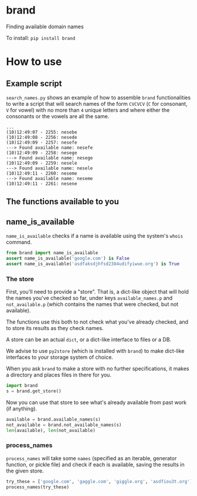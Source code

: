 # brand
Finding available domain names

To install:	```pip install brand```

# How to use

## Example script

`search_names.py` shows an example of how to assemble 
`brand` functionalities to write a script that will search
names of the form `CVCVCV` (`C` for consonant, `V` for vowel)
with no more than `4` unique letters and where either the 
consonants or the vowels are all the same.

```
...
(10)12:49:07 - 2255: nesebe
(10)12:49:08 - 2256: nesede
(10)12:49:09 - 2257: nesefe
---> Found available name: nesefe
(10)12:49:09 - 2258: nesege
---> Found available name: nesege
(10)12:49:09 - 2259: nesele
---> Found available name: nesele
(10)12:49:11 - 2260: neseme
---> Found available name: neseme
(10)12:49:11 - 2261: nesene
```

## The functions available to you

## name_is_available

`name_is_available` checks if a name is available using the system's
`whois` command.

```python
from brand import name_is_available
assert name_is_available('google.com') is False
assert name_is_available('asdfaksdjhfsd2384udifyiwue.org') is True
```

### The store

First, you'll need to provide a "store". 
That is, a dict-like object that will hold the names you've checked so far, 
under keys `available_names.p` and `not_available.p` (which contains the names
that were checked, but not available). 

The functions use this both to not check what you've already checked, 
and to store its results as they check names.

A store can be an actual `dict`, or a dict-like interface to files or a DB.

We advise to use `py2store` (which is installed with `brand`) to make dict-like
interfaces to your storage system of choice.

When you ask `brand` to make a store with no further specifications, 
it makes a directory and places files in there for you.

```python
import brand
s = brand.get_store()
```

Now you can use that store to see what's already available from 
past work (if anything).

```python
available = brand.available_names(s)
not_available = brand.not_available_names(s)
len(available), len(not_available)
```

### process_names

`process_names` will take some `names` (specified as an iterable, 
generator function, or pickle file) and check if each is available, 
saving the results in the given store.

```python
try_these = ['google.com', 'gaggle.com', 'giggle.org', 'asdfiou3t.org']
process_names(try_these)
```

